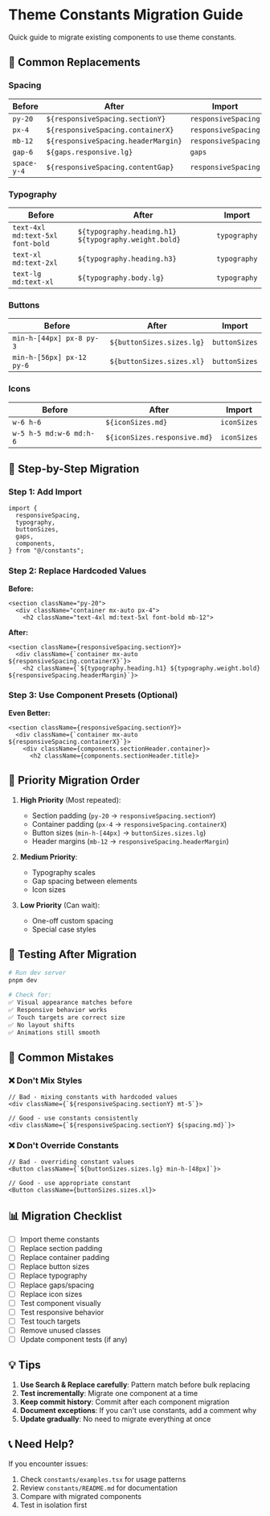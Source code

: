 # Theme Constants Migration Guide

Quick guide to migrate existing components to use theme constants.

## 🔄 Common Replacements

### Spacing

| Before      | After                               | Import              |
| ----------- | ----------------------------------- | ------------------- |
| `py-20`     | `${responsiveSpacing.sectionY}`     | `responsiveSpacing` |
| `px-4`      | `${responsiveSpacing.containerX}`   | `responsiveSpacing` |
| `mb-12`     | `${responsiveSpacing.headerMargin}` | `responsiveSpacing` |
| `gap-6`     | `${gaps.responsive.lg}`             | `gaps`              |
| `space-y-4` | `${responsiveSpacing.contentGap}`   | `responsiveSpacing` |

### Typography

| Before                           | After                                                | Import       |
| -------------------------------- | ---------------------------------------------------- | ------------ |
| `text-4xl md:text-5xl font-bold` | `${typography.heading.h1} ${typography.weight.bold}` | `typography` |
| `text-xl md:text-2xl`            | `${typography.heading.h3}`                           | `typography` |
| `text-lg md:text-xl`             | `${typography.body.lg}`                              | `typography` |

### Buttons

| Before                    | After                     | Import        |
| ------------------------- | ------------------------- | ------------- |
| `min-h-[44px] px-8 py-3`  | `${buttonSizes.sizes.lg}` | `buttonSizes` |
| `min-h-[56px] px-12 py-6` | `${buttonSizes.sizes.xl}` | `buttonSizes` |

### Icons

| Before                  | After                        | Import      |
| ----------------------- | ---------------------------- | ----------- |
| `w-6 h-6`               | `${iconSizes.md}`            | `iconSizes` |
| `w-5 h-5 md:w-6 md:h-6` | `${iconSizes.responsive.md}` | `iconSizes` |

## 📝 Step-by-Step Migration

### Step 1: Add Import

```tsx
import {
  responsiveSpacing,
  typography,
  buttonSizes,
  gaps,
  components,
} from "@/constants";
```

### Step 2: Replace Hardcoded Values

**Before:**

```tsx
<section className="py-20">
  <div className="container mx-auto px-4">
    <h2 className="text-4xl md:text-5xl font-bold mb-12">
```

**After:**

```tsx
<section className={responsiveSpacing.sectionY}>
  <div className={`container mx-auto ${responsiveSpacing.containerX}`}>
    <h2 className={`${typography.heading.h1} ${typography.weight.bold} ${responsiveSpacing.headerMargin}`}>
```

### Step 3: Use Component Presets (Optional)

**Even Better:**

```tsx
<section className={responsiveSpacing.sectionY}>
  <div className={`container mx-auto ${responsiveSpacing.containerX}`}>
    <div className={components.sectionHeader.container}>
      <h2 className={components.sectionHeader.title}>
```

## 🎯 Priority Migration Order

1. **High Priority** (Most repeated):

   - Section padding (`py-20` → `responsiveSpacing.sectionY`)
   - Container padding (`px-4` → `responsiveSpacing.containerX`)
   - Button sizes (`min-h-[44px]` → `buttonSizes.sizes.lg`)
   - Header margins (`mb-12` → `responsiveSpacing.headerMargin`)

2. **Medium Priority**:

   - Typography scales
   - Gap spacing between elements
   - Icon sizes

3. **Low Priority** (Can wait):
   - One-off custom spacing
   - Special case styles

## 🧪 Testing After Migration

```bash
# Run dev server
pnpm dev

# Check for:
✅ Visual appearance matches before
✅ Responsive behavior works
✅ Touch targets are correct size
✅ No layout shifts
✅ Animations still smooth
```

## 🚫 Common Mistakes

### ❌ Don't Mix Styles

```tsx
// Bad - mixing constants with hardcoded values
<div className={`${responsiveSpacing.sectionY} mt-5`}>
```

```tsx
// Good - use constants consistently
<div className={`${responsiveSpacing.sectionY} ${spacing.md}`}>
```

### ❌ Don't Override Constants

```tsx
// Bad - overriding constant values
<Button className={`${buttonSizes.sizes.lg} min-h-[48px]`}>
```

```tsx
// Good - use appropriate constant
<Button className={buttonSizes.sizes.xl}>
```

## 📊 Migration Checklist

- [ ] Import theme constants
- [ ] Replace section padding
- [ ] Replace container padding
- [ ] Replace button sizes
- [ ] Replace typography
- [ ] Replace gaps/spacing
- [ ] Replace icon sizes
- [ ] Test component visually
- [ ] Test responsive behavior
- [ ] Test touch targets
- [ ] Remove unused classes
- [ ] Update component tests (if any)

## 💡 Tips

1. **Use Search & Replace carefully**: Pattern match before bulk replacing
2. **Test incrementally**: Migrate one component at a time
3. **Keep commit history**: Commit after each component migration
4. **Document exceptions**: If you can't use constants, add a comment why
5. **Update gradually**: No need to migrate everything at once

## 📞 Need Help?

If you encounter issues:

1. Check `constants/examples.tsx` for usage patterns
2. Review `constants/README.md` for documentation
3. Compare with migrated components
4. Test in isolation first
